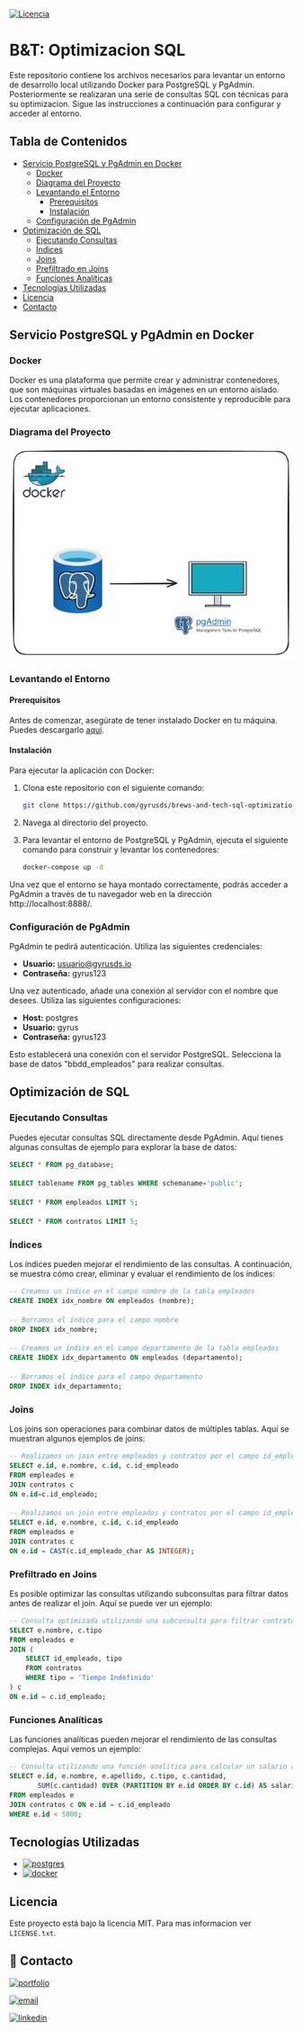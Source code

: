 [![Licencia](https://img.shields.io/badge/Licencia-MIT-blue.svg)](LICENSE)

# B&T: Optimizacion SQL

Este repositorio contiene los archivos necesarios para levantar un entorno de desarrollo local utilizando Docker para PostgreSQL y PgAdmin. Posteriormente se realizaran una serie de consultas SQL con técnicas para su optimizacion. Sigue las instrucciones a continuación para configurar y acceder al entorno.

## Tabla de Contenidos

- [Servicio PostgreSQL y PgAdmin en Docker](#servicio-postgresql-y-pgadmin-en-docker)
  - [Docker](#docker)
  - [Diagrama del Proyecto](#diagrama-del-proyecto)
  - [Levantando el Entorno](#levantando-el-entorno)
    - [Prerequisitos](#prerequisitos)
    - [Instalación](#instalación)
  - [Configuración de PgAdmin](#configuración-de-pgadmin)
- [Optimización de SQL](#optimización-de-sql)
  - [Ejecutando Consultas](#ejecutando-consultas)
  - [Índices](#índices)
  - [Joins](#joins)
  - [Prefiltrado en Joins](#prefiltrado-en-joins)
  - [Funciones Analíticas](#funciones-analíticas)
- [Tecnologías Utilizadas](#tecnologías-utilizadas)
- [Licencia](#licencia)
- [Contacto](#contacto)

## Servicio PostgreSQL y PgAdmin en Docker

### Docker

Docker es una plataforma que permite crear y administrar contenedores, que son máquinas virtuales basadas en imágenes en un entorno aislado. Los contenedores proporcionan un entorno consistente y reproducible para ejecutar aplicaciones.

### Diagrama del Proyecto

![Diagrama](./diagrama/diagrama.png)

### Levantando el Entorno

#### Prerequisitos

Antes de comenzar, asegúrate de tener instalado Docker en tu máquina. Puedes descargarlo [aquí](https://www.docker.com/get-started).

#### Instalación

Para ejecutar la aplicación con Docker:

1. Clona este repositorio con el siguiente comando:

    ```bash
    git clone https://github.com/gyrusds/brews-and-tech-sql-optimization.git
    ```

2. Navega al directorio del proyecto.

3. Para levantar el entorno de PostgreSQL y PgAdmin, ejecuta el siguiente comando para construir y levantar los contenedores:

    ```bash
    docker-compose up -d
    ```

Una vez que el entorno se haya montado correctamente, podrás acceder a PgAdmin a través de tu navegador web en la dirección http://localhost:8888/.

### Configuración de PgAdmin

PgAdmin te pedirá autenticación. Utiliza las siguientes credenciales:
- **Usuario:** usuario@gyrusds.io
- **Contraseña:** gyrus123

Una vez autenticado, añade una conexión al servidor con el nombre que desees. Utiliza las siguientes configuraciones:
- **Host:** postgres
- **Usuario:** gyrus
- **Contraseña:** gyrus123

Esto establecerá una conexión con el servidor PostgreSQL. Selecciona la base de datos "bbdd_empleados" para realizar consultas.

## Optimización de SQL

### Ejecutando Consultas

Puedes ejecutar consultas SQL directamente desde PgAdmin. Aquí tienes algunas consultas de ejemplo para explorar la base de datos:

```sql
SELECT * FROM pg_database;

SELECT tablename FROM pg_tables WHERE schemaname='public';

SELECT * FROM empleados LIMIT 5;

SELECT * FROM contratos LIMIT 5;
```

### Índices

Los índices pueden mejorar el rendimiento de las consultas. A continuación, se muestra cómo crear, eliminar y evaluar el rendimiento de los índices:

```sql
-- Creamos un índice en el campo nombre de la tabla empleados
CREATE INDEX idx_nombre ON empleados (nombre);

-- Borramos el índice para el campo nombre
DROP INDEX idx_nombre;

-- Creamos un índice en el campo departamento de la tabla empleados
CREATE INDEX idx_departamento ON empleados (departamento);

-- Borramos el índice para el campo departamento
DROP INDEX idx_departamento;
```

### Joins

Los joins son operaciones para combinar datos de múltiples tablas. Aquí se muestran algunos ejemplos de joins:

```sql
-- Realizamos un join entre empleados y contratos por el campo id_empleado
SELECT e.id, e.nombre, c.id, c.id_empleado
FROM empleados e
JOIN contratos c
ON e.id=c.id_empleado;

-- Realizamos un join entre empleados y contratos por el campo id_empleado_char
SELECT e.id, e.nombre, c.id, c.id_empleado
FROM empleados e
JOIN contratos c
ON e.id = CAST(c.id_empleado_char AS INTEGER);
```

### Prefiltrado en Joins

Es posible optimizar las consultas utilizando subconsultas para filtrar datos antes de realizar el join. Aquí se puede ver un ejemplo:

```sql
-- Consulta optimizada utilizando una subconsulta para filtrar contratos antes del join
SELECT e.nombre, c.tipo
FROM empleados e
JOIN (
    SELECT id_empleado, tipo
    FROM contratos
    WHERE tipo = 'Tiempo Indefinido'
) c
ON e.id = c.id_empleado;
```

### Funciones Analíticas

Las funciones analíticas pueden mejorar el rendimiento de las consultas complejas. Aquí vemos un ejemplo:

```sql
-- Consulta utilizando una función analítica para calcular un salario acumulado por empleado
SELECT e.id, e.nombre, e.apellido, c.tipo, c.cantidad,
       SUM(c.cantidad) OVER (PARTITION BY e.id ORDER BY c.id) AS salario_acumulado
FROM empleados e
JOIN contratos c ON e.id = c.id_empleado
WHERE e.id < 5000;
```

## Tecnologías Utilizadas

- [![postgres](https://img.shields.io/badge/PostgreSQL-316192?style=for-the-badge&logo=postgresql&logoColor=white)](https://www.postgresql.org/)
- [![docker](https://img.shields.io/badge/Docker-2CA5E0?style=for-the-badge&logo=docker&logoColor=white)](https://www.docker.com/)

## Licencia

Este proyecto está bajo la licencia MIT. Para mas informacion ver `LICENSE.txt`.
## 🔗 Contacto

[![portfolio](https://img.shields.io/badge/proyecto-000?style=for-the-badge&logo=ko-fi&logoColor=white)](https://github.com/gyrusds/brews-and-tech-sql-optimization)

[![email](https://img.shields.io/badge/Gmail-D14836?style=for-the-badge&logo=gmail&logoColor=white)](mailto:nacho.dorado@gyrusds.io)

[![linkedin](https://img.shields.io/badge/linkedin-0A66C2?style=for-the-badge&logo=linkedin&logoColor=white)](https://www.linkedin.com/in/nacho-dorado-ruiz-339209237/)
